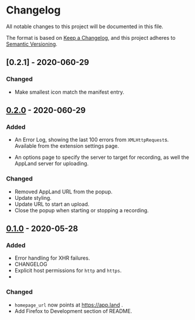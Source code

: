 # Changelog
All notable changes to this project will be documented in this file.

The format is based on [Keep a Changelog](https://keepachangelog.com/en/1.0.0/),
and this project adheres to [Semantic Versioning](https://semver.org/spec/v2.0.0.html).

## [0.2.1] - 2020-060-29
### Changed 
- Make smallest icon match the manifest entry.

## [0.2.0] - 2020-060-29
### Added
- An Error Log, showing the last 100 errors from `XMLHttpRequest`s. Available from the
  extension settings page.

- An options page to specify the server to target for recording, as well the
  AppLand server for uploading.
  
### Changed
- Removed AppLand URL from the popup.
- Update styling.
- Update URL to start an upload.
- Close the popup when starting or stopping a recording.

## [0.1.0] - 2020-05-28
### Added
- Error handling for XHR failures.
- CHANGELOG
- Explicit host permissions for `http` and `https`.
- 

### Changed
- `homepage_url` now points at https://app.land .
- Add Firefox to Development section of README.

[0.2.0]: https://github.com/applandinc/appland-browser-extension/compare/v0.1.0...v0.2.0
[0.1.0]: https://github.com/applandinc/appland-browser-extension/releases/tag/v0.1.0
